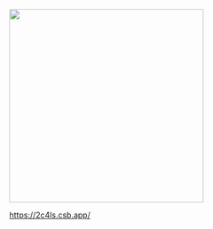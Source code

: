 <img src="https://github.com/DanqingYANG/zdog-demo/blob/master/zdog-demo/cake.gif" width="350" height="350"/>

https://2c4ls.csb.app/